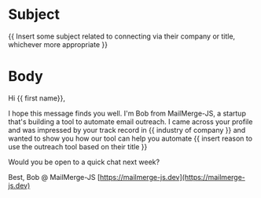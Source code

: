 # Subject
{{ Insert some subject related to connecting via their company or title, whichever more appropriate }}

# Body
Hi {{ first name}},

I hope this message finds you well. I'm Bob from MailMerge-JS, a startup that's building a tool to automate email outreach. 
I came across your profile and was impressed by your track record in {{ industry of company }} and wanted to show 
you how our tool can help you automate {{ insert reason to use the outreach tool based on their title }}

Would you be open to a quick chat next week?

Best,
Bob @ MailMerge-JS
[https://mailmerge-js.dev](https://mailmerge-js.dev)
